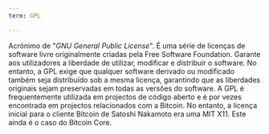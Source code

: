 ```yaml
---
term: GPL

---
```

Acrónimo de "*GNU General Public License*". É uma série de licenças de software livre originalmente criadas pela Free Software Foundation. Garante aos utilizadores a liberdade de utilizar, modificar e distribuir o software. No entanto, a GPL exige que qualquer software derivado ou modificado também seja distribuído sob a mesma licença, garantindo que as liberdades originais sejam preservadas em todas as versões do software. A GPL é frequentemente utilizada em projectos de código aberto e é por vezes encontrada em projectos relacionados com a Bitcoin. No entanto, a licença inicial para o cliente Bitcoin de Satoshi Nakamoto era uma MIT X11. Este ainda é o caso do Bitcoin Core.